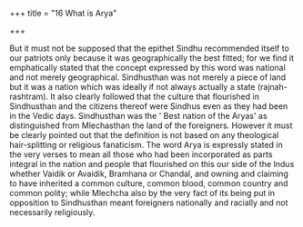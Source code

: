 +++
title = "16 What is Arya"

+++

But it must not be supposed that the epithet Sindhu recommended itself to our patriots only because it was geographically the best fitted; for we find it emphatically stated that the concept expressed by this word was national and not merely geographical. Sindhusthan was not merely a piece of land but it was a nation which was ideally if not always actually a state (rajnah-rashtram). It also clearly followed that the culture that flourished in Sindhusthan and the citizens thereof were Sindhus even as they had been in the Vedic days. Sindhusthan was the ' Best nation of the Aryas' as distinguished from Mlechasthan the land of the foreigners. However it must be clearly pointed out that the definition is not based on any theological hair-splitting or religious fanaticism. The word Arya is expressly stated in the very verses to mean all those who had been incorporated as parts integral in the nation and people that flourished on this our side of the Indus whether Vaidik or Avaidik, Bramhana or Chandal, and owning and claiming to have inherited a common culture, common blood, common country and common polity; while Mlechcha also by the very fact of its being put in opposition to Sindhusthan meant foreigners nationally and racially and not necessarily religiously. 
